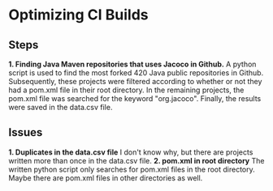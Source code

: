 # Optimizing CI Builds
## Steps
**1. Finding Java Maven repositories that uses Jacoco in Github.**
A python script is used to find the most forked 420 Java public repositories in Github. Subsequently, these projects were filtered according to whether or not they had a pom.xml file in their root directory. In the remaining projects, the pom.xml file was searched for the keyword "org.jacoco". Finally, the results were saved in the data.csv file.

## Issues
**1. Duplicates in the data.csv file**
I don't know why, but there are projects written more than once in the data.csv file.
**2. pom.xml in root directory**
The written python script only searches for pom.xml files in the root directory. Maybe there are pom.xml files in other directories as well.
